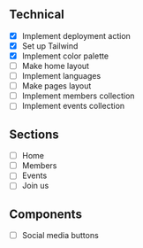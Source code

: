 ## Technical

- [X] Implement deployment action
- [X] Set up Tailwind
- [X] Implement color palette
- [ ] Make home layout
- [ ] Implement languages
- [ ] Make pages layout
- [ ] Implement members collection
- [ ] Implement events collection

## Sections 

- [ ] Home
- [ ] Members
- [ ] Events
- [ ] Join us

## Components

- [ ] Social media buttons